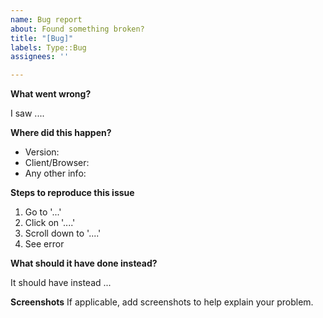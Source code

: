 ```yaml
---
name: Bug report
about: Found something broken?
title: "[Bug]"
labels: Type::Bug
assignees: ''

---
```


**What went wrong?**

I saw ....

**Where did this happen?**

- Version: 
- Client/Browser:
- Any other info: 

**Steps to reproduce this issue**

1. Go to '...'
2. Click on '....'
3. Scroll down to '....'
4. See error

**What should it have done instead?**

It should have instead ...

**Screenshots**
If applicable, add screenshots to help explain your problem.

